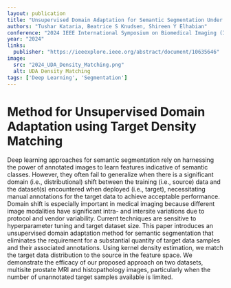```yaml
---
layout: publication
title: "Unsupervised Domain Adaptation for Semantic Segmentation Under Target Data Scarcity"
authors: "Tushar Kataria, Beatrice S Knudsen, Shireen Y Elhabian"
conference: "2024 IEEE International Symposium on Biomedical Imaging (ISBI)"
year: "2024"
links:
  publisher: "https://ieeexplore.ieee.org/abstract/document/10635646"
image:
  src: "2024_UDA_Density_Matching.png"
  alt: UDA Density Matching
tags: ['Deep Learning', 'Segmentation']
---
```


# Method for Unsupervised Domain Adaptation using Target Density Matching

Deep learning approaches for semantic segmentation rely on harnessing the power of annotated images to learn features indicative of semantic classes. However, they often fail to generalize when there is a significant domain (i.e., distributional) shift between the training (i.e., source) data and the dataset(s) encountered when deployed (i.e., target), necessitating manual annotations for the target data to achieve acceptable performance. Domain shift is especially important in medical imaging because different image modalities have significant intra- and intersite variations due to protocol and vendor variability. Current techniques are sensitive to hyperparameter tuning and target dataset size. This paper introduces an unsupervised domain adaptation method for semantic segmentation that eliminates the requirement for a substantial quantity of target data samples and their associated annotations. Using kernel density estimation, we match the target data distribution to the source in the feature space. We demonstrate the efficacy of our proposed approach on two datasets, multisite prostate MRI and histopathology images, particularly when the number of unannotated target samples available is limited.
